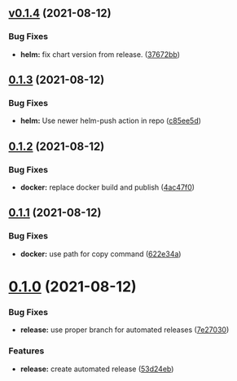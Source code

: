 ## [v0.1.4](https://github.com/bsord/kuma-k8s-controller/compare/v0.1.3...v0.1.4) (2021-08-12)


### Bug Fixes

* **helm:** fix chart version from release. ([37672bb](https://github.com/bsord/kuma-k8s-controller/commit/37672bb90635372d6e79f5d3944cd74334058429))



## [0.1.3](https://github.com/bsord/kuma-k8s-controller/compare/v0.1.2...v0.1.3) (2021-08-12)


### Bug Fixes

* **helm:** Use newer helm-push action in repo ([c85ee5d](https://github.com/bsord/kuma-k8s-controller/commit/c85ee5d8188beba8e15b7072d455afab3e60a5c4))



## [0.1.2](https://github.com/bsord/kuma-k8s-controller/compare/v0.1.1...v0.1.2) (2021-08-12)


### Bug Fixes

* **docker:** replace docker build and publish ([4ac47f0](https://github.com/bsord/kuma-k8s-controller/commit/4ac47f048528a9bd6c1ae805d60002287dab29e3))



## [0.1.1](https://github.com/bsord/kuma-k8s-controller/compare/v0.1.0...v0.1.1) (2021-08-12)


### Bug Fixes

* **docker:** use path for copy command ([622e34a](https://github.com/bsord/kuma-k8s-controller/commit/622e34a6d67eb02edb94a88f3fd4cf75b86ddeed))



# [0.1.0](https://github.com/bsord/kuma-k8s-controller/compare/v0.0.1...v0.1.0) (2021-08-12)


### Bug Fixes

* **release:** use proper branch for automated releases ([7e27030](https://github.com/bsord/kuma-k8s-controller/commit/7e270309521e865b9a8997abe1c239d5286f4805))


### Features

* **release:** create automated release ([53d24eb](https://github.com/bsord/kuma-k8s-controller/commit/53d24eb8bb4f3227dfc2c97695d6c957cc763d60))



